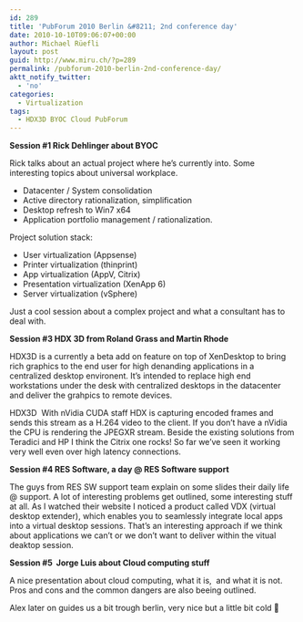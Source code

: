 ```yaml
---
id: 289
title: 'PubForum 2010 Berlin &#8211; 2nd conference day'
date: 2010-10-10T09:06:07+00:00
author: Michael Rüefli
layout: post
guid: http://www.miru.ch/?p=289
permalink: /pubforum-2010-berlin-2nd-conference-day/
aktt_notify_twitter:
  - 'no'
categories:
  - Virtualization
tags:
  - HDX3D BYOC Cloud PubForum
---
```

**Session #1 Rick Dehlinger about BYOC**

Rick talks about an actual project where he&#8217;s currently into. Some interesting topics about universal workplace.

  * Datacenter / System consolidation
  * Active directory rationalization, simplification
  * Desktop refresh to Win7 x64
  * Application portfolio management / rationalization.

Project solution stack:

  * User virtualization (Appsense)
  * Printer virtualization (thinprint)
  * App virtualization (AppV, Citrix)
  * Presentation virtualization (XenApp 6)
  * Server virtualization (vSphere)

Just a cool session about a complex project and what a consultant has to deal with.

**Session #3 HDX 3D from Roland Grass and Martin Rhode**

HDX3D is a currently a beta add on feature on top of XenDesktop to bring rich graphics to the end user for high denanding applications in a centralized desktop environent. It&#8217;s intended to replace high end workstations under the desk with centralized desktops in the datacenter and deliver the grahpics to remote devices.
  
HDX3D  With nVidia CUDA staff HDX is capturing encoded frames and sends this stream as a H.264 video to the client. If you don&#8217;t have a nVidia the CPU is rendering the JPEGXR stream. Beside the existing solutions from Teradici and HP I think the Citrix one rocks! So far we&#8217;ve seen it working very well even over high latency connections.

**Session #4 RES Software, a day @ RES Software support**

The guys from RES SW support team explain on some slides their daily life @ support. A lot of interesting problems get outlined, some interesting stuff at all. As I watched their website I noticed a product called VDX (virtual desktop extender), which enables you to seamlessly integrate local apps into a virtual desktop sessions. That&#8217;s an interesting approach if we think about applications we can&#8217;t or we don&#8217;t want to deliver within the vitual deaktop session.

**Session #5  Jorge Luis about Cloud computing stuff**

A nice presentation about cloud computing, what it is,  and what it is not. Pros and cons and the common dangers are also beeing outlined.

Alex later on guides us a bit trough berlin, very nice but a little bit cold 🙂
